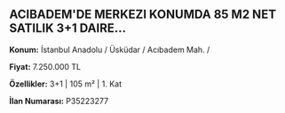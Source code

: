 ## ACIBADEM'DE MERKEZI KONUMDA 85 M2 NET SATILIK 3+1 DAIRE...

**Konum:** İstanbul Anadolu / Üsküdar / Acıbadem Mah. /

**Fiyat:** 7.250.000 TL

**Özellikler:** 3+1 | 105 m² | 1. Kat

**İlan Numarası:** P35223277
